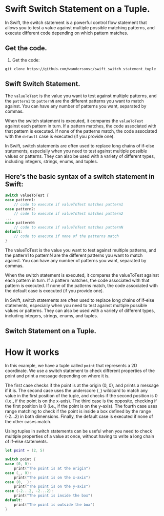 # Swift Switch Statement on a Tuple.

In Swift, the switch statement is a powerful control flow statement that allows you to test a value against multiple possible matching patterns, and execute different code depending on which pattern matches.


## Get the code.

1. Get the code:

```
git clone https://github.com/wandersonsc/swift_switch_statement_tuple
```

## Swift Switch Statement.

The `valueToTest` is the value you want to test against multiple patterns, and the `pattern1` to `patternN` are the different patterns you want to match against. You can have any number of patterns you want, separated by commas.

When the switch statement is executed, it compares the `valueToTest` against each pattern in turn. If a pattern matches, the code associated with that pattern is executed. If none of the patterns match, the code associated with the `default` case is executed (if you provide one).

In Swift, switch statements are often used to replace long chains of if-else statements, especially when you need to test against multiple possible values or patterns. They can also be used with a variety of different types, including integers, strings, enums, and tuples.

## Here's the basic syntax of a switch statement in Swift:


```swift
switch valueToTest {
case pattern1:
    // code to execute if valueToTest matches pattern1
case pattern2:
    // code to execute if valueToTest matches pattern2
...
case patternN:
    // code to execute if valueToTest matches patternN
default:
    // code to execute if none of the patterns match
}

```

The valueToTest is the value you want to test against multiple patterns, and the pattern1 to patternN are the different patterns you want to match against. You can have any number of patterns you want, separated by commas.

When the switch statement is executed, it compares the valueToTest against each pattern in turn. If a pattern matches, the code associated with that pattern is executed. If none of the patterns match, the code associated with the default case is executed (if you provide one).

In Swift, switch statements are often used to replace long chains of if-else statements, especially when you need to test against multiple possible values or patterns. They can also be used with a variety of different types, including integers, strings, enums, and tuples.


##  Switch Statement on a Tuple.
# How it works

In this example, we have a tuple called `point` that represents a 2D coordinate. We use a switch statement to check different properties of the point and print a message depending on where it is.

The first case checks if the point is at the origin (0, 0), and prints a message if it is. The second case uses the underscore (`_`) wildcard to match any value in the first position of the tuple, and checks if the second position is 0 (i.e., if the point is on the x-axis). The third case is the opposite, checking if the first position is 0 (i.e., if the point is on the y-axis). The fourth case uses range matching to check if the point is inside a box defined by the range (-2...2) in both dimensions. Finally, the default case is executed if none of the other cases match.

Using tuples in switch statements can be useful when you need to check multiple properties of a value at once, without having to write a long chain of if-else statements.


```swift
let point = (2, 5)

switch point {
case (0, 0):
    print("The point is at the origin")
case (_, 0):
    print("The point is on the x-axis")
case (0, _):
    print("The point is on the y-axis")
case (-2...2, -2...2):
    print("The point is inside the box")
default:
    print("The point is outside the box")
}


```
